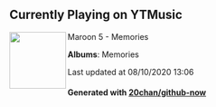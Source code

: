 ## Currently Playing on YTMusic

[<img align="left" width="100" src="https://lh3.googleusercontent.com/i7OxVmgc5kA-zQafzz6ejRK9t--UCeCHEnDJWkqRvHYeQy2VyEtaW3HQujq5MpUQk5T6kBBYwtxAsdv6">](https://music.youtube.com/channel/UCdFe4KkWwZ_twpo-UECR-Nw)

Maroon 5 - Memories

**Albums**: Memories

Last updated at 08/10/2020 13:06

#### Generated with [20chan/github-now](https://github.com/20chan/github-now)


<!--
**20chan/20chan** is a ✨ _special_ ✨ repository because its `README.md` (this file) appears on your GitHub profile.

Here are some ideas to get you started:

- 🔭 I’m currently working on ...
- 🌱 I’m currently learning ...
- 👯 I’m looking to collaborate on ...
- 🤔 I’m looking for help with ...
- 💬 Ask me about ...
- 📫 How to reach me: ...
- 😄 Pronouns: ...
- ⚡ Fun fact: ...
-->
